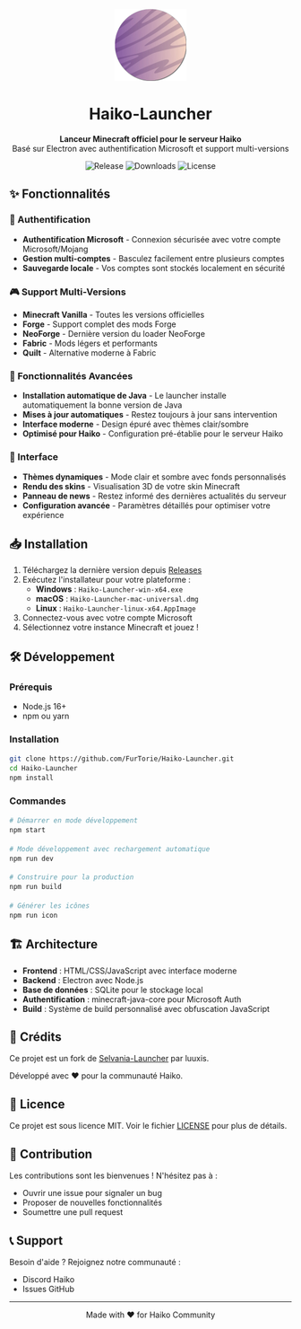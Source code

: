 <p align="center"><img src="../src/assets/images/icon.png" alt="icon-launcher" width="128"></p>

<h1 align="center">Haiko-Launcher</h1>

<p align="center">
  <strong>Lanceur Minecraft officiel pour le serveur Haiko</strong><br>
  Basé sur Electron avec authentification Microsoft et support multi-versions
</p>

<p align="center">
  <img src="https://img.shields.io/github/release/FurTorie/Haiko-Launcher.svg" alt="Release">
  <img src="https://img.shields.io/github/downloads/FurTorie/Haiko-Launcher/total.svg" alt="Downloads">
  <img src="https://img.shields.io/github/license/FurTorie/Haiko-Launcher.svg" alt="License">
</p>

## ✨ Fonctionnalités

### 🔐 Authentification
- **Authentification Microsoft** - Connexion sécurisée avec votre compte Microsoft/Mojang
- **Gestion multi-comptes** - Basculez facilement entre plusieurs comptes
- **Sauvegarde locale** - Vos comptes sont stockés localement en sécurité

### 🎮 Support Multi-Versions
- **Minecraft Vanilla** - Toutes les versions officielles
- **Forge** - Support complet des mods Forge
- **NeoForge** - Dernière version du loader NeoForge
- **Fabric** - Mods légers et performants
- **Quilt** - Alternative moderne à Fabric

### 🚀 Fonctionnalités Avancées
- **Installation automatique de Java** - Le launcher installe automatiquement la bonne version de Java
- **Mises à jour automatiques** - Restez toujours à jour sans intervention
- **Interface moderne** - Design épuré avec thèmes clair/sombre
- **Optimisé pour Haiko** - Configuration pré-établie pour le serveur Haiko

### 🎨 Interface
- **Thèmes dynamiques** - Mode clair et sombre avec fonds personnalisés
- **Rendu des skins** - Visualisation 3D de votre skin Minecraft
- **Panneau de news** - Restez informé des dernières actualités du serveur
- **Configuration avancée** - Paramètres détaillés pour optimiser votre expérience

## 📥 Installation

1. Téléchargez la dernière version depuis [Releases](https://github.com/FurTorie/Haiko-Launcher/releases)
2. Exécutez l'installateur pour votre plateforme :
   - **Windows** : `Haiko-Launcher-win-x64.exe`
   - **macOS** : `Haiko-Launcher-mac-universal.dmg`
   - **Linux** : `Haiko-Launcher-linux-x64.AppImage`
3. Connectez-vous avec votre compte Microsoft
4. Sélectionnez votre instance Minecraft et jouez !

## 🛠️ Développement

### Prérequis
- Node.js 16+
- npm ou yarn

### Installation
```bash
git clone https://github.com/FurTorie/Haiko-Launcher.git
cd Haiko-Launcher
npm install
```

### Commandes
```bash
# Démarrer en mode développement
npm start

# Mode développement avec rechargement automatique
npm run dev

# Construire pour la production
npm run build

# Générer les icônes
npm run icon
```

## 🏗️ Architecture

- **Frontend** : HTML/CSS/JavaScript avec interface moderne
- **Backend** : Electron avec Node.js
- **Base de données** : SQLite pour le stockage local
- **Authentification** : minecraft-java-core pour Microsoft Auth
- **Build** : Système de build personnalisé avec obfuscation JavaScript

## 📝 Crédits

Ce projet est un fork de [Selvania-Launcher](https://github.com/luuxis/Selvania-Launcher) par luuxis.

Développé avec ❤️ pour la communauté Haiko.

## 📄 Licence

Ce projet est sous licence MIT. Voir le fichier [LICENSE](LICENSE.md) pour plus de détails.

## 🤝 Contribution

Les contributions sont les bienvenues ! N'hésitez pas à :
- Ouvrir une issue pour signaler un bug
- Proposer de nouvelles fonctionnalités
- Soumettre une pull request

## 📞 Support

Besoin d'aide ? Rejoignez notre communauté :
- Discord Haiko
- Issues GitHub

---

<p align="center">Made with ❤️ for Haiko Community</p>
